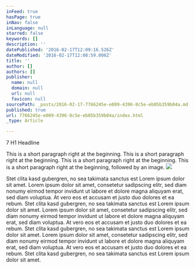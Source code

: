 ```yaml
---
inFeed: true
hasPage: true
inNav: false
inLanguage: null
starred: false
keywords: []
description: ''
datePublished: '2016-02-17T12:09:16.526Z'
dateModified: '2016-02-17T12:08:59.006Z'
title: ''
author: []
authors: []
publisher:
  name: null
  domain: null
  url: null
  favicon: null
sourcePath: _posts/2016-02-17-7766245e-e009-4396-8c5e-eb05b359b04a.md
published: true
url: 7766245e-e009-4396-8c5e-eb05b359b04a/index.html
_type: Article

---
```

7 H1 Headline 

This is a short paragraph right at the beginning. This is a short paragraph right at the beginning. This is a short paragraph right at the beginning. This is a short paragraph right at the beginning, followed by an image.
![](https://the-grid-user-content.s3-us-west-2.amazonaws.com/5901f7cf-a06c-4677-b5f7-a9c366ec71c2.JPG)

Stet clita kasd gubergren, no sea takimata sanctus est Lorem ipsum dolor sit amet. Lorem ipsum dolor sit amet, consetetur sadipscing elitr, sed diam nonumy eirmod tempor invidunt ut labore et dolore magna aliquyam erat, sed diam voluptua. At vero eos et accusam et justo duo dolores et ea rebum. Stet clita kasd gubergren, no sea takimata sanctus est Lorem ipsum dolor sit amet.
Lorem ipsum dolor sit amet, consetetur sadipscing elitr, sed diam nonumy eirmod tempor invidunt ut labore et dolore magna aliquyam erat, sed diam voluptua. At vero eos et accusam et justo duo dolores et ea rebum. Stet clita kasd gubergren, no sea takimata sanctus est Lorem ipsum dolor sit amet. Lorem ipsum dolor sit amet, consetetur sadipscing elitr, sed diam nonumy eirmod tempor invidunt ut labore et dolore magna aliquyam erat, sed diam voluptua. At vero eos et accusam et justo duo dolores et ea rebum. Stet clita kasd gubergren, no sea takimata sanctus est Lorem ipsum dolor sit amet.